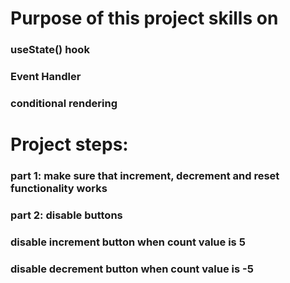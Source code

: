 # Purpose of this project skills on
### useState() hook
### Event Handler
### conditional rendering

# Project steps:
  ### part 1: make sure that increment, decrement and reset functionality works 
  ### part 2: disable buttons

  ### disable increment button when count value is 5
  ### disable decrement button when count value is -5
